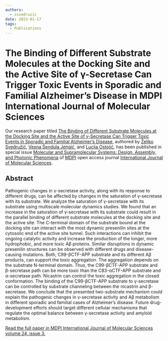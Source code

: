 ```yaml
---
authors:
  - zsvedruzic
date: 2023-01-17
tags:
  - Publications
---
```


# The Binding of Different Substrate Molecules at the Docking Site and the Active Site of γ-Secretase Can Trigger Toxic Events in Sporadic and Familial Alzheimer’s Disease in MDPI International Journal of Molecular Sciences

Our research paper titled [The Binding of Different Substrate Molecules at the Docking Site and the Active Site of γ-Secretase Can Trigger Toxic Events in Sporadic and Familial Alzheimer’s Disease](https://www.mdpi.com/1422-0067/24/3/1835), authored by [Željko Svedružić](../../principal-investigator.md), [Vesna Šendula Jengić](https://portal.uniri.hr/portfelj/2010), and [Lucija Ostojić](https://www.gu.se/en/about/find-staff/lucijaostojic), has been published in special issue [Molecular and Supramolecular Systems: Design, Assembly, and Photonic Phenomena](https://www.mdpi.com/journal/ijms/special_issues/molecular_assembly_photonic) of [MDPI](https://www.mdpi.com/) open access journal [International Journal of Molecular Sciences](https://www.mdpi.com/journal/ijms).

<!-- more -->

## Abstract

Pathogenic changes in γ-secretase activity, along with its response to different drugs, can be affected by changes in the saturation of γ-secretase with its substrate. We analyze the saturation of γ-secretase with its substrate using multiscale molecular dynamics studies. We found that an increase in the saturation of γ-secretase with its substrate could result in the parallel binding of different substrate molecules at the docking site and the active site. The C-terminal domain of the substrate bound at the docking site can interact with the most dynamic presenilin sites at the cytosolic end of the active site tunnel. Such interactions can inhibit the ongoing catalytic activity and increase the production of the longer, more hydrophobic, and more toxic Aβ proteins. Similar disruptions in dynamic presenilin structures can be observed with different drugs and disease-causing mutations. Both, C99-βCTF-APP substrate and its different Aβ products, can support the toxic aggregation. The aggregation depends on the substrate N-terminal domain. Thus, the C99-βCTF-APP substrate and β-secretase path can be more toxic than the C83-αCTF-APP substrate and α-secretase path. Nicastrin can control the toxic aggregation in the closed conformation. The binding of the C99-βCTF-APP substrate to γ-secretase can be controlled by substrate channeling between the nicastrin and β-secretase. We conclude that the presented two-substrate mechanism could explain the pathogenic changes in γ-secretase activity and Aβ metabolism in different sporadic and familial cases of Alzheimer’s disease. Future drug-development efforts should target different cellular mechanisms that regulate the optimal balance between γ-secretase activity and amyloid metabolism.

[Read the full paper in MDPI International Journal of Molecular Sciences volume 24, issue 3.](https://www.mdpi.com/1422-0067/24/3/1835)

